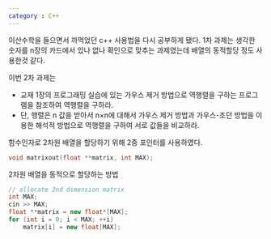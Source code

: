```yaml
---
category : C++
---
```


이산수학을 들으면서 까먹었던 c++ 사용법을 다시 공부하게 됐다. 1차 과제는 생각한 숫자를 n장의 카드에서 있나 없나 확인으로 맞추는 과제였는데 배열의 동적할당 정도 사용한것 같다.

이번 2차 과제는

- 교재 1장의 프로그래밍 실습에 있는 가우스 제거 방법으로 역행렬을 구하는 프로그램을 참조하여 역행렬을 구하라.  
- 단, 행렬은 n 값을 받아서 n×n에 대해서 가우스 제거 방법과 가우스-조던 방법을 이용한 해석적 방법으로 역행렬을 구하여 서로 값들을 비교하라.

함수인자로 2차원 배열을 할당하기 위해 2중 포인터를 사용하였다.
~~~c++
void matrixout(float **matrix, int MAX);
~~~

2차원 배열을 동적으로 할당하는 방법
~~~c++
// allocate 2nd dimension matrix
int MAX;
cin >> MAX;
float **matrix = new float*[MAX];
for (int i = 0; i < MAX; ++i)
    matrix[i] = new float[MAX];
~~~